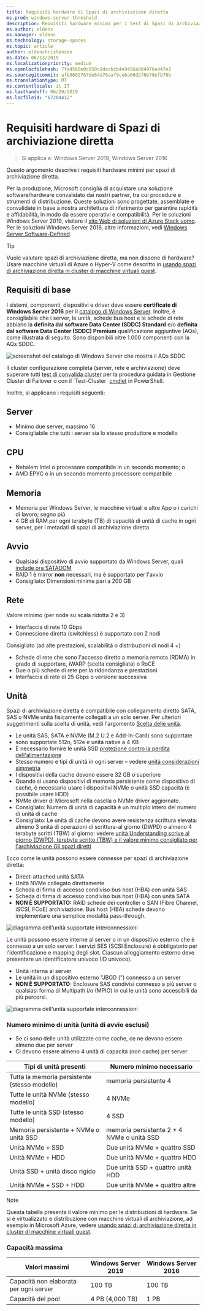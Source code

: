 ```yaml
---
title: Requisiti hardware di Spazi di archiviazione diretta
ms.prod: windows-server-threshold
description: Requisiti hardware minimi per i test di Spazi di archiviazione diretta.
ms.author: eldenc
ms.manager: eldenc
ms.technology: storage-spaces
ms.topic: article
author: eldenchristensen
ms.date: 06/13/2019
ms.localizationpriority: medium
ms.openlocfilehash: 7fa4560e0c050c8decbcb4e9456a884976e447e2
ms.sourcegitcommit: afb0602767de64a76aaf9ce6a60d2f0e78efb78b
ms.translationtype: MT
ms.contentlocale: it-IT
ms.lasthandoff: 06/20/2019
ms.locfileid: "67284412"
---
```

# <a name="storage-spaces-direct-hardware-requirements"></a>Requisiti hardware di Spazi di archiviazione diretta

> Si applica a: Windows Server 2019, Windows Server 2016

Questo argomento descrive i requisiti hardware minimi per spazi di archiviazione diretta.

Per la produzione, Microsoft consiglia di acquistare una soluzione software/hardware convalidato dai nostri partner, tra cui procedure e strumenti di distribuzione. Queste soluzioni sono progettate, assemblate e convalidate in base a nostra architettura di riferimento per garantire rapidità e affidabilità, in modo da essere operativi e compatibilità. Per le soluzioni Windows Server 2019, visitare il [sito Web di soluzioni di Azure Stack uomo](https://azure.microsoft.com/overview/azure-stack/hci). Per le soluzioni Windows Server 2016, altre informazioni, vedi [Windows Server Software-Defined](https://microsoft.com/wssd).

   > [!TIP]
   > Vuole valutare spazi di archiviazione diretta, ma non dispone di hardware? Usare macchine virtuali di Azure o Hyper-V come descritto in [usando spazi di archiviazione diretta in cluster di macchine virtuali guest](storage-spaces-direct-in-vm.md).

## <a name="base-requirements"></a>Requisiti di base

I sistemi, componenti, dispositivi e driver deve essere **certificate di Windows Server 2016** per il [catalogo di Windows Server](https://www.windowsservercatalog.com). Inoltre, è consigliabile che i server, le unità, schede bus host e le schede di rete abbiano la **definita dal software Data Center (SDDC) Standard** e/o **definita dal software Data Center (SDDC) Premium** qualificazione aggiuntive (AQs), come illustrata di seguito. Sono disponibili oltre 1.000 componenti con la AQs SDDC.

![screenshot del catalogo di Windows Server che mostra il AQs SDDC](media/hardware-requirements/sddc-aqs.png)

Il cluster configurazione completa (server, rete e archiviazione) deve superare tutti [test di convalida cluster](https://technet.microsoft.com/library/cc732035(v=ws.10).aspx) per la procedura guidata in Gestione Cluster di Failover o con il `Test-Cluster` [cmdlet](https://docs.microsoft.com/powershell/module/failoverclusters/test-cluster?view=win10-ps) in PowerShell.

Inoltre, si applicano i requisiti seguenti:

## <a name="servers"></a>Server

- Minimo due server, massimo 16
- Consigliabile che tutti i server sia lo stesso produttore e modello

## <a name="cpu"></a>CPU

- Nehalem Intel o processore compatibile in un secondo momento; o
- AMD EPYC o in un secondo momento processore compatibile

## <a name="memory"></a>Memoria

- Memoria per Windows Server, le macchine virtuali e altre App o i carichi di lavoro; segno più
- 4 GB di RAM per ogni terabyte (TB) di capacità di unità di cache in ogni server, per i metadati di spazi di archiviazione diretta

## <a name="boot"></a>Avvio

- Qualsiasi dispositivo di avvio supportato da Windows Server, quali [include ora SATADOM](https://cloudblogs.microsoft.com/windowsserver/2017/08/30/announcing-support-for-satadom-boot-drives-in-windows-server-2016/)
- RAID 1 è mirror **non** necessari, ma è supportato per l'avvio
- Consigliato: Dimensioni minime pari a 200 GB

## <a name="networking"></a>Rete

Valore minimo (per node su scala ridotta 2 e 3)
- Interfaccia di rete 10 Gbps
- Connessione diretta (switchless) è supportato con 2 nodi

Consigliato (ad alte prestazioni, scalabilità o distribuzioni di nodi 4 +)
- Schede di rete che sono l'accesso diretto a memoria remota (RDMA) in grado di supportare, iWARP (scelta consigliata) o RoCE
- Due o più schede di rete per la ridondanza e prestazioni
- Interfaccia di rete di 25 Gbps o versione successiva

## <a name="drives"></a>Unità

Spazi di archiviazione diretta è compatibile con collegamento diretto SATA, SAS o NVMe unità fisicamente collegati a un solo server. Per ulteriori suggerimenti sulla scelta di unità, vedi l'argomento [Scelta delle unità](choosing-drives.md).

- Le unità SAS, SATA e NVMe (M.2 U.2 e Add-In-Card) sono supportate
- sono supportate 512n, 512e e unità native a 4 KB
- È necessario fornire le unità SSD [protezione contro la perdita dell'alimentazione](https://blogs.technet.microsoft.com/filecab/2016/11/18/dont-do-it-consumer-ssd/)
- Stesso numero e tipi di unità in ogni server – vedere [unità considerazioni simmetria](drive-symmetry-considerations.md)
- I dispositivi della cache devono essere 32 GB o superiore
- Quando si usano dispositivi di memoria persistente come dispositivo di cache, è necessario usare i dispositivi NVMe o unità SSD capacità (è possibile usare HDD)
- NVMe driver di Microsoft nella casella o NVMe driver aggiornato.
- Consigliato: Numero di unità di capacità è un multiplo intero del numero di unità di cache
- Consigliato: Le unità di cache devono avere resistenza scrittura elevata: almeno 3 unità di operazioni di scrittura-al giorno (DWPD) o almeno 4 terabyte scritti (TBW) al giorno: vedere [unità Understanding scrive al giorno (DWPD), terabyte scritto (TBW) e il valore minimo consigliato per l'archiviazione Gli spazi diretti](https://blogs.technet.microsoft.com/filecab/2017/08/11/understanding-dwpd-tbw/)

Ecco come le unità possono essere connesse per spazi di archiviazione diretta:

- Direct-attached unità SATA
- Unità NVMe collegato direttamente
- Scheda di firma di accesso condiviso bus host (HBA) con unità SAS
- Scheda di firma di accesso condiviso bus host (HBA) con unità SATA
- **NON È SUPPORTATO:** RAID schede dei controller o SAN (Fibre Channel, iSCSI, FCoE) archiviazione. Bus host (HBA) schede devono implementare una semplice modalità pass-through.

![diagramma dell'unità supportate interconnessioni](media/hardware-requirements/drive-interconnect-support-1.png)

Le unità possono essere interne al server o in un dispositivo esterno che è connesso a un solo server. I servizi SES (SCSI Enclosure) è obbligatorio per l'identificazione e mapping degli slot. Ciascun alloggiamento esterno deve presentare un identificatore univoco (ID univoco).

- Unità interna al server
- Le unità in un dispositivo esterno "JBOD (") connesso a un server
- **NON È SUPPORTATO:** Enclosure SAS condivisi connesso a più server o qualsiasi forma di Multipath i/o (MPIO) in cui le unità sono accessibili da più percorsi.

![diagramma dell'unità supportate interconnessioni](media/hardware-requirements/drive-interconnect-support-2.png)

### <a name="minimum-number-of-drives-excludes-boot-drive"></a>Numero minimo di unità (unità di avvio esclusi)

- Se ci sono delle unità utilizzate come cache, ce ne devono essere almeno due per server
- Ci devono essere almeno 4 unità di capacità (non cache) per server

| Tipi di unità presenti   | Numero minimo necessario |
|-----------------------|-------------------------|
| Tutta la memoria persistente (stesso modello) | memoria persistente 4 |
| Tutte le unità NVMe (stesso modello) | 4 NVMe                  |
| Tutte le unità SSD (stesso modello)  | 4 SSD                   |
| Memoria persistente + NVMe o unità SSD | memoria persistente 2 + 4 NVMe o unità SSD |
| Unità NVMe + SSD            | Due unità NVMe + quattro SSD          |
| Unità NVMe + HDD            | Due unità NVMe + quattro HDD          |
| Unità SSD + unità disco rigido             | Due unità SSD + quattro unità HDD           |
| Unità NVMe + SSD + HDD      | Due unità NVMe + quattro altre       |

   >[!NOTE]
   > Questa tabella presenta il valore minimo per le distribuzioni di hardware. Se si è virtualizzato e distribuzione con macchine virtuali di archiviazione, ad esempio in Microsoft Azure, vedere [usando spazi di archiviazione diretta in cluster di macchine virtuali guest](storage-spaces-direct-in-vm.md).

### <a name="maximum-capacity"></a>Capacità massima

| Valori massimi                | Windows Server 2019  | Windows Server 2016  |
| ---                     | ---------            | ---------            |
| Capacità non elaborata per ogni server | 100 TB               | 100 TB               |
| Capacità del pool           | 4 PB (4,000 TB)      | 1 PB                 |
